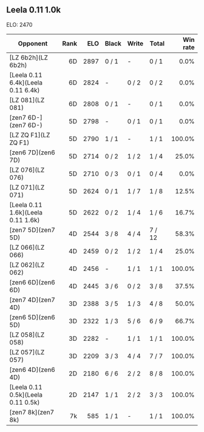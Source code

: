 ## Leela 0.11 1.0k ##

ELO: 2470

Opponent | Rank | ELO | Black | Write | Total | Win rate
---------|-----:|----:|-------|-------|-------|-------:
[LZ 6b2h](LZ 6b2h) | 6D | 2897 | 0 / 1 | - | 0 / 1 | 0.0%
[Leela 0.11 6.4k](Leela 0.11 6.4k) | 6D | 2824 | - | 0 / 2 | 0 / 2 | 0.0%
[LZ 081](LZ 081) | 6D | 2808 | 0 / 1 | - | 0 / 1 | 0.0%
[zen7 6D-](zen7 6D-) | 5D | 2798 | - | 0 / 1 | 0 / 1 | 0.0%
[LZ ZQ F1](LZ ZQ F1) | 5D | 2790 | 1 / 1 | - | 1 / 1 | 100.0%
[zen6 7D](zen6 7D) | 5D | 2714 | 0 / 2 | 1 / 2 | 1 / 4 | 25.0%
[LZ 076](LZ 076) | 5D | 2710 | 0 / 3 | 0 / 1 | 0 / 4 | 0.0%
[LZ 071](LZ 071) | 5D | 2624 | 0 / 1 | 1 / 7 | 1 / 8 | 12.5%
[Leela 0.11 1.6k](Leela 0.11 1.6k) | 5D | 2622 | 0 / 2 | 1 / 4 | 1 / 6 | 16.7%
[zen7 5D](zen7 5D) | 4D | 2544 | 3 / 8 | 4 / 4 | 7 / 12 | 58.3%
[LZ 066](LZ 066) | 4D | 2459 | 0 / 2 | 1 / 2 | 1 / 4 | 25.0%
[LZ 062](LZ 062) | 4D | 2456 | - | 1 / 1 | 1 / 1 | 100.0%
[zen6 6D](zen6 6D) | 4D | 2445 | 3 / 6 | 0 / 2 | 3 / 8 | 37.5%
[zen7 4D](zen7 4D) | 3D | 2388 | 3 / 5 | 1 / 3 | 4 / 8 | 50.0%
[zen6 5D](zen6 5D) | 3D | 2322 | 1 / 3 | 5 / 6 | 6 / 9 | 66.7%
[LZ 058](LZ 058) | 3D | 2282 | - | 1 / 1 | 1 / 1 | 100.0%
[LZ 057](LZ 057) | 3D | 2209 | 3 / 3 | 4 / 4 | 7 / 7 | 100.0%
[zen6 4D](zen6 4D) | 2D | 2180 | 6 / 6 | 2 / 2 | 8 / 8 | 100.0%
[Leela 0.11 0.5k](Leela 0.11 0.5k) | 2D | 2147 | 1 / 1 | 2 / 2 | 3 / 3 | 100.0%
[zen7 8k](zen7 8k) | 7k | 585 | 1 / 1 | - | 1 / 1 | 100.0%
